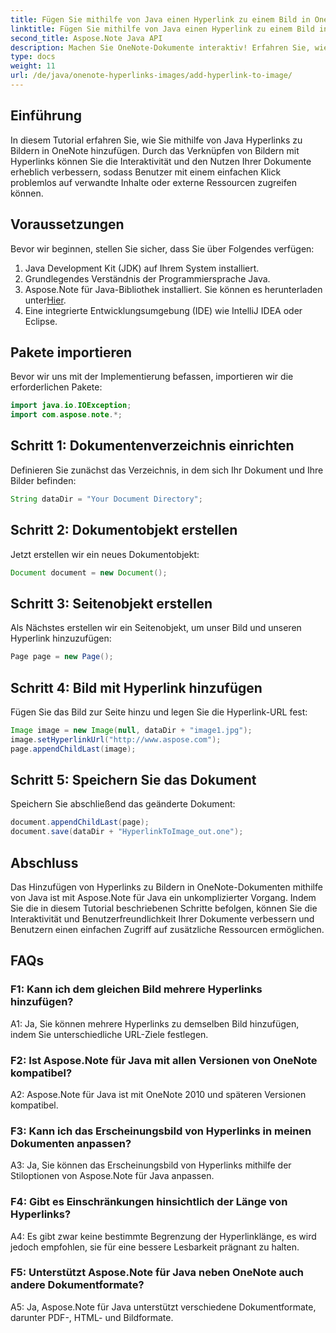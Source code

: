 ```yaml
---
title: Fügen Sie mithilfe von Java einen Hyperlink zu einem Bild in OneNote hinzu
linktitle: Fügen Sie mithilfe von Java einen Hyperlink zu einem Bild in OneNote hinzu
second_title: Aspose.Note Java API
description: Machen Sie OneNote-Dokumente interaktiv! Erfahren Sie, wie Sie mit Aspose.Note Hyperlinks zu Bildern in Java hinzufügen. Einfache Schritte und Codebeispiele enthalten! #OneNote #Java #Aspose
type: docs
weight: 11
url: /de/java/onenote-hyperlinks-images/add-hyperlink-to-image/
---
```

## Einführung

In diesem Tutorial erfahren Sie, wie Sie mithilfe von Java Hyperlinks zu Bildern in OneNote hinzufügen. Durch das Verknüpfen von Bildern mit Hyperlinks können Sie die Interaktivität und den Nutzen Ihrer Dokumente erheblich verbessern, sodass Benutzer mit einem einfachen Klick problemlos auf verwandte Inhalte oder externe Ressourcen zugreifen können.

## Voraussetzungen

Bevor wir beginnen, stellen Sie sicher, dass Sie über Folgendes verfügen:

1. Java Development Kit (JDK) auf Ihrem System installiert.
2. Grundlegendes Verständnis der Programmiersprache Java.
3.  Aspose.Note für Java-Bibliothek installiert. Sie können es herunterladen unter[Hier](https://releases.aspose.com/note/java/).
4. Eine integrierte Entwicklungsumgebung (IDE) wie IntelliJ IDEA oder Eclipse.

## Pakete importieren

Bevor wir uns mit der Implementierung befassen, importieren wir die erforderlichen Pakete:

```java
import java.io.IOException;
import com.aspose.note.*;
```

## Schritt 1: Dokumentenverzeichnis einrichten

Definieren Sie zunächst das Verzeichnis, in dem sich Ihr Dokument und Ihre Bilder befinden:

```java
String dataDir = "Your Document Directory";
```

## Schritt 2: Dokumentobjekt erstellen

Jetzt erstellen wir ein neues Dokumentobjekt:

```java
Document document = new Document();
```

## Schritt 3: Seitenobjekt erstellen

Als Nächstes erstellen wir ein Seitenobjekt, um unser Bild und unseren Hyperlink hinzuzufügen:

```java
Page page = new Page();
```

## Schritt 4: Bild mit Hyperlink hinzufügen

Fügen Sie das Bild zur Seite hinzu und legen Sie die Hyperlink-URL fest:

```java
Image image = new Image(null, dataDir + "image1.jpg");
image.setHyperlinkUrl("http://www.aspose.com");
page.appendChildLast(image);
```

## Schritt 5: Speichern Sie das Dokument

Speichern Sie abschließend das geänderte Dokument:

```java
document.appendChildLast(page);
document.save(dataDir + "HyperlinkToImage_out.one");
```

## Abschluss

Das Hinzufügen von Hyperlinks zu Bildern in OneNote-Dokumenten mithilfe von Java ist mit Aspose.Note für Java ein unkomplizierter Vorgang. Indem Sie die in diesem Tutorial beschriebenen Schritte befolgen, können Sie die Interaktivität und Benutzerfreundlichkeit Ihrer Dokumente verbessern und Benutzern einen einfachen Zugriff auf zusätzliche Ressourcen ermöglichen.

## FAQs

### F1: Kann ich dem gleichen Bild mehrere Hyperlinks hinzufügen?

A1: Ja, Sie können mehrere Hyperlinks zu demselben Bild hinzufügen, indem Sie unterschiedliche URL-Ziele festlegen.

### F2: Ist Aspose.Note für Java mit allen Versionen von OneNote kompatibel?

A2: Aspose.Note für Java ist mit OneNote 2010 und späteren Versionen kompatibel.

### F3: Kann ich das Erscheinungsbild von Hyperlinks in meinen Dokumenten anpassen?

A3: Ja, Sie können das Erscheinungsbild von Hyperlinks mithilfe der Stiloptionen von Aspose.Note für Java anpassen.

### F4: Gibt es Einschränkungen hinsichtlich der Länge von Hyperlinks?

A4: Es gibt zwar keine bestimmte Begrenzung der Hyperlinklänge, es wird jedoch empfohlen, sie für eine bessere Lesbarkeit prägnant zu halten.

### F5: Unterstützt Aspose.Note für Java neben OneNote auch andere Dokumentformate?

A5: Ja, Aspose.Note für Java unterstützt verschiedene Dokumentformate, darunter PDF-, HTML- und Bildformate.